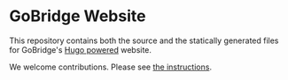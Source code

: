 # GoBridge Website

This repository contains both the source and the statically generated files for GoBridge's [Hugo powered](https://gohugo.io) website.

We welcome contributions. Please see [the instructions](https://github.com/gobridge/gobridge.github.io/blob/source/CONTRIBUTING.md).

